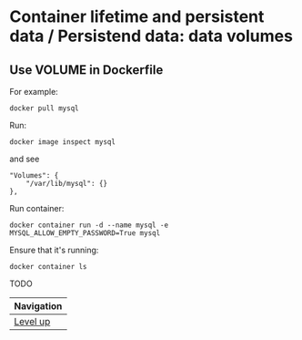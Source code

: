 # Container lifetime and persistent data / Persistend data: data volumes #

## Use **VOLUME** in **Dockerfile** ##

For example:

    docker pull mysql

Run:

    docker image inspect mysql

and see

    "Volumes": {
        "/var/lib/mysql": {}
    },

Run container:

    docker container run -d --name mysql -e MYSQL_ALLOW_EMPTY_PASSWORD=True mysql

Ensure that it's running:

    docker container ls

TODO

| Navigation               |
| ------------------------ |
| [Level up](../README.md) |
